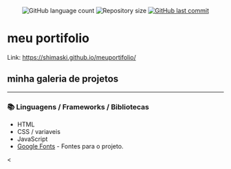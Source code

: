 <!-- ************************************* Baadges ********************************************* -->
<p align="center">
  <img alt="GitHub language count" src="https://img.shields.io/github/languages/count/shimaski/meuportifolio?color=%2304D361">

 <img alt="Repository size" src="https://img.shields.io/github/repo-size/shimaski/meuportifolio">

  <a href="https://github.com/tgmarinho/nlw1/commits/master">
    <img alt="GitHub last commit" src="https://img.shields.io/github/last-commit/shimaski/meuportifolio">
  </a>
</p>

<!-- ************************************* Título ********************************************* -->

<h1>meu portifolio</h1>

Link: https://shimaski.github.io/meuportifolio/
<!-- ************************************* Sobre o projeto ********************************************* -->

<h2 >  minha galeria de projetos </h2>


---

<h3>📚 Linguagens / Frameworks / Bibliotecas</h3>

* HTML
* CSS / variaveis
* JavaScript
* [Google Fonts](https://fonts.google.com/) - Fontes para o projeto.


<
